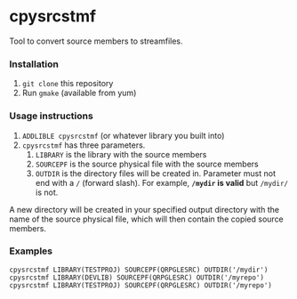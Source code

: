 # cpysrcstmf

Tool to convert source members to streamfiles.

### Installation

1. `git clone` this repository
2. Run `gmake` (available from yum)

### Usage instructions

1. `ADDLIBLE cpysrcstmf` (or whatever library you built into)
2. `cpysrcstmf` has three parameters.
   1. `LIBRARY` is the library with the source members
   2. `SOURCEPF` is the source physical file with the source members
   3. `OUTDIR` is the directory files will be created in. Parameter must not end with a `/` (forward slash). For example, **`/mydir` is valid** but `/mydir/` is not.

A new directory will be created in your specified output directory with the name of the source physical file, which will then contain the copied source members.

### Examples

```
cpysrcstmf LIBRARY(TESTPROJ) SOURCEPF(QRPGLESRC) OUTDIR('/mydir')
cpysrcstmf LIBRARY(DEVLIB) SOURCEPF(QRPGLESRC) OUTDIR('/myrepo')
cpysrcstmf LIBRARY(TESTPROJ) SOURCEPF(QRPGLESRC) OUTDIR('/myrepo')
```
